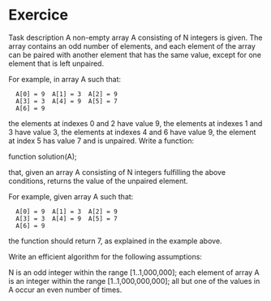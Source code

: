 # Exercice
Task description
A non-empty array A consisting of N integers is given. The array contains an odd number of elements, and each element of the array can be paired with another element that has the same value, except for one element that is left unpaired.

For example, in array A such that:

```
  A[0] = 9  A[1] = 3  A[2] = 9
  A[3] = 3  A[4] = 9  A[5] = 7
  A[6] = 9
```
the elements at indexes 0 and 2 have value 9,
the elements at indexes 1 and 3 have value 3,
the elements at indexes 4 and 6 have value 9,
the element at index 5 has value 7 and is unpaired.
Write a function:

function solution(A);

that, given an array A consisting of N integers fulfilling the above conditions, returns the value of the unpaired element.

For example, given array A such that:
```
  A[0] = 9  A[1] = 3  A[2] = 9
  A[3] = 3  A[4] = 9  A[5] = 7
  A[6] = 9
```
the function should return 7, as explained in the example above.

Write an efficient algorithm for the following assumptions:

N is an odd integer within the range [1..1,000,000];
each element of array A is an integer within the range [1..1,000,000,000];
all but one of the values in A occur an even number of times.